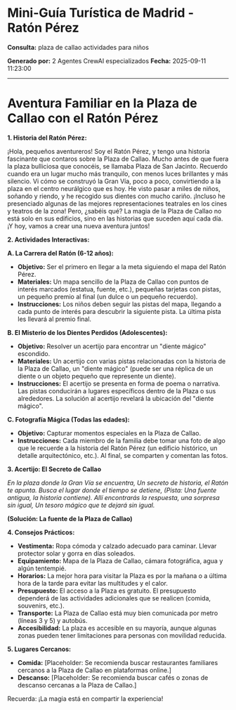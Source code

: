 # Mini-Guía Turística de Madrid - Ratón Pérez

**Consulta:** plaza de callao actividades para niños

**Generado por:** 2 Agentes CrewAI especializados
**Fecha:** 2025-09-11 11:23:00



---

# Aventura Familiar en la Plaza de Callao con el Ratón Pérez

**1. Historia del Ratón Pérez:**

¡Hola, pequeños aventureros! Soy el Ratón Pérez, y tengo una historia fascinante que contaros sobre la Plaza de Callao.  Mucho antes de que fuera la plaza bulliciosa que conocéis, se llamaba Plaza de San Jacinto.  Recuerdo cuando era un lugar mucho más tranquilo, con menos luces brillantes y más silencio.  Vi cómo se construyó la Gran Vía, poco a poco, convirtiendo a la plaza en el centro neurálgico que es hoy.  He visto pasar a miles de niños, soñando y riendo, y he recogido sus dientes con mucho cariño.  ¡Incluso he presenciado algunas de las mejores representaciones teatrales en los cines y teatros de la zona!  Pero, ¿sabéis qué?  La magia de la Plaza de Callao no está solo en sus edificios, sino en las historias que suceden aquí cada día. ¡Y hoy, vamos a crear una nueva aventura juntos!


**2. Actividades Interactivas:**

**A. La Carrera del Ratón (6-12 años):**

* **Objetivo:**  Ser el primero en llegar a la meta siguiendo el mapa del Ratón Pérez.
* **Materiales:**  Un mapa sencillo de la Plaza de Callao con puntos de interés marcados (estatua, fuente, etc.), pequeñas tarjetas con pistas, un pequeño premio al final (un dulce o un pequeño recuerdo).
* **Instrucciones:**  Los niños deben seguir las pistas del mapa, llegando a cada punto de interés para descubrir la siguiente pista.  La última pista les llevará al premio final.

**B.  El Misterio de los Dientes Perdidos (Adolescentes):**

* **Objetivo:** Resolver un acertijo para encontrar un "diente mágico" escondido.
* **Materiales:**  Un acertijo con varias pistas relacionadas con la historia de la Plaza de Callao, un "diente mágico" (puede ser una réplica de un diente o un objeto pequeño que represente un diente).
* **Instrucciones:** El acertijo se presenta en forma de poema o narrativa.  Las pistas conducirán a lugares específicos dentro de la Plaza o sus alrededores. La solución al acertijo revelará la ubicación del "diente mágico".

**C.  Fotografía Mágica (Todas las edades):**

* **Objetivo:**  Capturar momentos especiales en la Plaza de Callao.
* **Instrucciones:**  Cada miembro de la familia debe tomar una foto de algo que le recuerde a la historia del Ratón Pérez (un edificio histórico, un detalle arquitectónico, etc.).  Al final, se comparten y comentan las fotos.


**3. Acertijo: El Secreto de Callao**

*En la plaza donde la Gran Vía se encuentra,*
*Un secreto de historia, el Ratón te apunta.*
*Busca el lugar donde el tiempo se detiene,*
*(Pista: Una fuente antigua, la historia contiene).*
*Allí encontrarás la respuesta, una sorpresa sin igual,*
*Un tesoro mágico que te dejará sin igual.*

**(Solución:  La fuente de la Plaza de Callao)**


**4. Consejos Prácticos:**

* **Vestimenta:** Ropa cómoda y calzado adecuado para caminar.  Llevar protector solar y gorra en días soleados.
* **Equipamiento:**  Mapa de la Plaza de Callao, cámara fotográfica, agua y algún tentempié.
* **Horarios:**  La mejor hora para visitar la Plaza es por la mañana o a última hora de la tarde para evitar las multitudes y el calor.
* **Presupuesto:**  El acceso a la Plaza es gratuito.  El presupuesto dependerá de las actividades adicionales que se realicen (comida, souvenirs, etc.).
* **Transporte:**  La Plaza de Callao está muy bien comunicada por metro (líneas 3 y 5) y autobús.
* **Accesibilidad:**  La plaza es accesible en su mayoría, aunque algunas zonas pueden tener limitaciones para personas con movilidad reducida.


**5. Lugares Cercanos:**

* **Comida:**  [Placeholder:  Se recomienda buscar restaurantes familiares cercanos a la Plaza de Callao en plataformas online.]
* **Descanso:**  [Placeholder:  Se recomienda buscar cafés o zonas de descanso cercanas a la Plaza de Callao.]

Recuerda: ¡La magia está en compartir la experiencia!